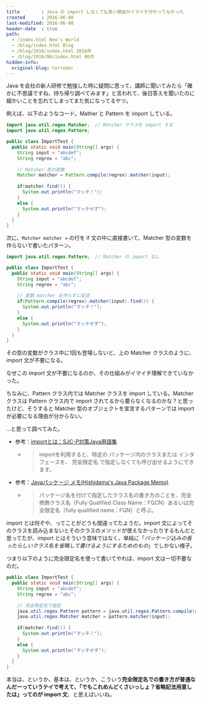 ```yaml
---
title        : Java の import しなくても良い理由がイマイチ分かってなかった
created      : 2016-06-08
last-modified: 2016-06-08
header-date  : true
path:
  - /index.html Neo's World
  - /blog/index.html Blog
  - /blog/2016/index.html 2016年
  - /blog/2016/06/index.html 06月
hidden-info:
  original-blog: Corredor
---
```


Java を会社の新人研修で勉強した時に疑問に思って、講師に聞いてみたら「確かに不思議ですね、持ち帰り調べてみます」と言われて、後日答えを聞いたのに細かいことを忘れてしまってまた気になってるヤツ。

例えば、以下のようなコード。Mather と Pattern を import している。

```java
import java.util.regex.Matcher;  // Matcher クラスを import する
import java.util.regex.Pattern;

public class ImportTest {
  public static void main(String[] args) {
    String input = "abcdef";
    String regrex = "abc";
    
    // Matcher 型の変数
    Matcher matcher = Pattern.compile(regrex).matcher(input);
    
    if(matcher.find()) {
      System.out.println("マッチ！");
    }
    else {
      System.out.println("マッチせず");
    }
  }
}
```

次に、`Matcher matcher =` の行を if 文の中に直接書いて、Matcher 型の変数を作らないで書いたパターン。

```java
import java.util.regex.Pattern;  // Matcher の import なし

public class ImportTest {
  public static void main(String[] args) {
    String input = "abcdef";
    String regrex = "abc";
    
    // 変数 matcher を作らずに記述
    if(Pattern.compile(regrex).matcher(input).find()) {
      System.out.println("マッチ！");
    }
    else {
      System.out.println("マッチせず");
    }
  }
}
```

その型の変数がクラス中に1回も登場しないと、上の Matcher クラスのように、import 文が不要になる。

なぜこの import 文が不要になるのか、その仕組みがイマイチ理解できていなかった。

ちなみに、Pattern クラス内では Matcher クラスを import している。Matcher クラスは Pattern クラス内で import されてるから要らなくなるのかな？と思ったけど、そうすると Matcher 型のオブジェクトを宣言するパターンでは import が必要になる理由が分からない。

…と思って調べてみた。

- 参考：[importとは：SJC-P対策Java用語集](http://sjc-p.obx21.com/word/ei/import.html)
  - > importを利用すると、特定の パッケージ内のクラスまたは インタフェースを、 完全限定名 で指定しなくても呼び出せるようにできます。
- 参考：[Javaパッケージ メモ(Hishidama's Java Package Memo)](http://www.ne.jp/asahi/hishidama/home/tech/java/package.html)
  - > パッケージ名を付けて指定したクラス名の書き方のことを、完全修飾クラス名（Fully Qualified Class Name：FQCN）あるいは完全限定名（fully qualified name：FQN）と呼ぶ。

import とは何ぞや、ってことがどうも間違ってたようだ。import 文によってそのクラスを読み込まないとそのクラスのメソッドが使えなかったりするもんだと思ってたが、import とはそういう意味ではなく、単純に「*パッケージ込みの長ったらしいクラス名を省略して書けるようにするためのもの*」でしかない様子。

つまり以下のように完全限定名を使って書いてやれば、import 文は一切不要なのだ。

```java
public class ImportTest {
  public static void main(String[] args) {
    String input = "abcdef";
    String regrex = "abc";
    
    // 完全限定名で指定
    java.util.regex.Pattern pattern = java.util.regex.Pattern.compile(regrex);
    java.util.regex.Matcher matcher = pattern.matcher(input);
    
    if(matcher.find()) {
      System.out.println("マッチ！");
    }
    else {
      System.out.println("マッチせず");
    }
  }
}
```

本当は、というか、基本は、というか、こういう**完全限定名での書き方が普通なんだーっていうテイで考えて、「でもこれめんどくさいっしょ？省略記法用意したは」ってのが import 文**、と思えばいいね。
